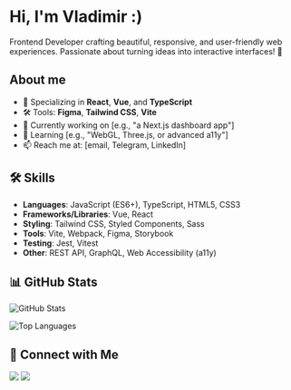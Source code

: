 # Hi, I'm Vladimir :)

Frontend Developer crafting beautiful, responsive, and user-friendly web experiences. Passionate about turning ideas into interactive interfaces! 🚀

## About me
- 🎨 Specializing in **React**, **Vue**, and **TypeScript**
- 🛠 Tools: **Figma**, **Tailwind CSS**, **Vite**
- 🔭 Currently working on [e.g., "a Next.js dashboard app"]
- 🌱 Learning [e.g., "WebGL, Three.js, or advanced a11y"]
- 📫 Reach me at: [email, Telegram, LinkedIn]

## 🛠 Skills
- **Languages**: JavaScript (ES6+), TypeScript, HTML5, CSS3
- **Frameworks/Libraries**: Vue, React
- **Styling**: Tailwind CSS, Styled Components, Sass
- **Tools**: Vite, Webpack, Figma, Storybook
- **Testing**: Jest, Vitest
- **Other**: REST API, GraphQL, Web Accessibility (a11y)

## 📊 GitHub Stats
![GitHub Stats](https://github-readme-stats.vercel.app/api?username=pakhmutov&show_icons=true&theme=dracula)

![Top Languages](https://github-readme-stats.vercel.app/api/top-langs/?username=pakhmutov&layout=compact&theme=dracula)

## 🔗 Connect with Me
[<img src="https://img.shields.io/badge/LinkedIn-0077B5?style=for-the-badge&logo=linkedin&logoColor=white" />](https://linkedin.com/in/matzutake)
[<img src="https://img.shields.io/badge/Telegram-2CA5E0?style=for-the-badge&logo=telegram&logoColor=white" />](https://t.me/vladimirpakhmutovf5)
